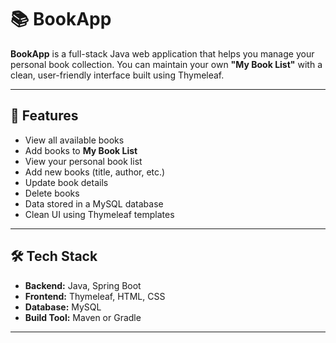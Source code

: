# 📚 BookApp

**BookApp** is a full-stack Java web application that helps you manage your personal book collection. You can maintain your own **"My Book List"** with a clean, user-friendly interface built using Thymeleaf.

---

## 🚀 Features

- View all available books
- Add books to **My Book List**
- View your personal book list
- Add new books (title, author, etc.)
- Update book details
- Delete books
- Data stored in a MySQL database
- Clean UI using Thymeleaf templates

---

## 🛠 Tech Stack

- **Backend:** Java, Spring Boot  
- **Frontend:** Thymeleaf, HTML, CSS  
- **Database:** MySQL  
- **Build Tool:** Maven or Gradle  

---
